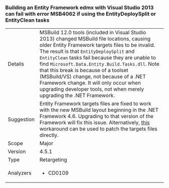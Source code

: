 ### Building an Entity Framework edmx with Visual Studio 2013 can fail with error MSB4062 if using the EntityDeploySplit or EntityClean tasks

|   |   |
|---|---|
|Details|MSBuild 12.0 tools (included in Visual Studio 2013) changed MSBuild file locations, causing older Entity Framework targets files to be invalid. The result is that <code>EntityDeploySplit</code> and <code>EntityClean</code> tasks fail because they are unable to find <code>Microsoft.Data.Entity.Build.Tasks.dll</code>. Note that this break is because of a toolset (MSBuild/VS) change, not because of a .NET Framework change. It will only occur when upgrading developer tools, not when merely upgrading the .NET Framework.|
|Suggestion|Entity Framework targets files are fixed to work with the new MSBuild layout beginning in the .NET Framework 4.6. Upgrading to that version of the Framework will fix this issue. Alternatively, <a href="http://stackoverflow.com/a/24249247/131944">this</a> workaround can be used to patch the targets files directly.|
|Scope|Major|
|Version|4.5.1|
|Type|Retargeting|
|Analyzers|<ul><li>CD0109</li></ul>|

